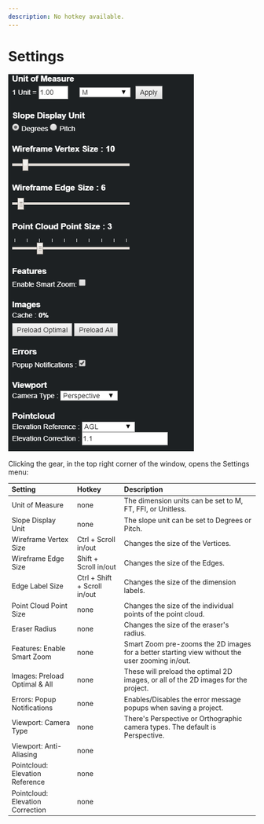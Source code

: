```yaml
---
description: No hotkey available.
---
```


# Settings

![](.gitbook/assets/settings-panel.png)

Clicking the gear, in the top right corner of the window, opens the Settings menu:

| Setting | Hotkey | Description |
| :--- | :--- | :--- |
| Unit of Measure | none | The dimension units can be set to M, FT, FFI, or Unitless. |
| Slope Display Unit | none | The slope unit can be set to Degrees or Pitch. |
| Wireframe Vertex Size | Ctrl + Scroll in/out | Changes the size of the Vertices. |
| Wireframe Edge Size | Shift + Scroll in/out | Changes the size of the Edges. |
| Edge Label Size | Ctrl + Shift + Scroll in/out | Changes the size of the dimension labels. |
| Point Cloud Point Size | none | Changes the size of the individual points of the point cloud. |
| Eraser Radius | none | Changes the size of the eraser's radius. |
| Features: Enable Smart Zoom | none | Smart Zoom pre-zooms the 2D images for a better starting view without the user zooming in/out. |
| Images: Preload Optimal & All | none | These will preload the optimal 2D images, or all of the 2D images for the project. |
| Errors: Popup Notifications | none | Enables/Disables the error message popups when saving a project. |
| Viewport: Camera Type | none | There's Perspective or Orthographic camera types. The default is Perspective. |
| Viewport: Anti-Aliasing | none |  |
| Pointcloud: Elevation Reference | none |  |
| Pointcloud: Elevation Correction | none |  |

